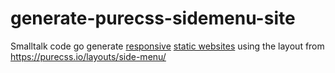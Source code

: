 # generate-purecss-sidemenu-site
Smalltalk code go generate [responsive](https://en.wikipedia.org/wiki/Responsive_web_design) [static websites](https://en.wikipedia.org/wiki/Static_web_page) using the layout from https://purecss.io/layouts/side-menu/
